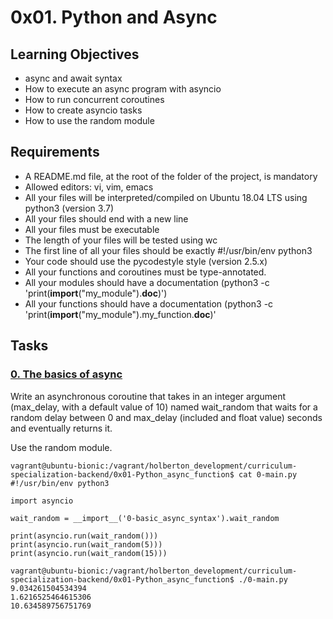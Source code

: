 # 0x01. Python and Async

## Learning Objectives
  - async and await syntax
  - How to execute an async program with asyncio
  - How to run concurrent coroutines
  - How to create asyncio tasks
  - How to use the random module

## Requirements
  - A README.md file, at the root of the folder of the project, is mandatory
  - Allowed editors: vi, vim, emacs
  - All your files will be interpreted/compiled on Ubuntu 18.04 LTS using python3 (version 3.7)
  - All your files should end with a new line
  - All your files must be executable
  - The length of your files will be tested using wc
  - The first line of all your files should be exactly #!/usr/bin/env python3
  - Your code should use the pycodestyle style (version 2.5.x)
  - All your functions and coroutines must be type-annotated.
  - All your modules should have a documentation (python3 -c 'print(__import__("my_module").__doc__)')
  - All your functions should have a documentation (python3 -c 'print(__import__("my_module").my_function.__doc__)'

## Tasks
### [0. The basics of async](./0-basic_async_syntax.py)
Write an asynchronous coroutine that takes in an integer argument (max_delay, with a default value of 10) named wait_random that waits for a random delay between 0 and max_delay (included and float value) seconds and eventually returns it.

Use the random module.
```
vagrant@ubuntu-bionic:/vagrant/holberton_development/curriculum-specialization-backend/0x01-Python_async_function$ cat 0-main.py
#!/usr/bin/env python3

import asyncio

wait_random = __import__('0-basic_async_syntax').wait_random

print(asyncio.run(wait_random()))
print(asyncio.run(wait_random(5)))
print(asyncio.run(wait_random(15)))

vagrant@ubuntu-bionic:/vagrant/holberton_development/curriculum-specialization-backend/0x01-Python_async_function$ ./0-main.py
9.034261504534394
1.6216525464615306
10.634589756751769
```